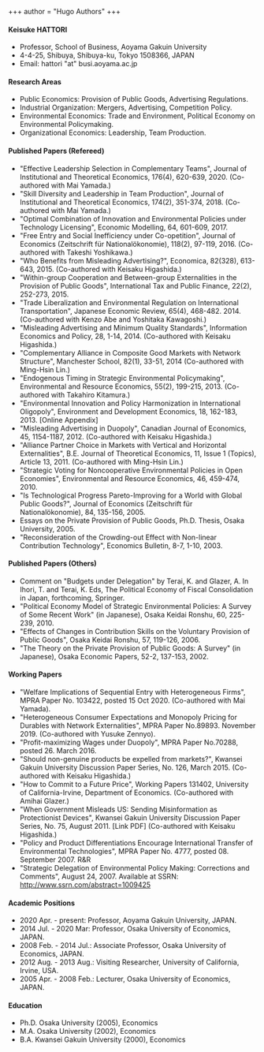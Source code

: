 +++
author = "Hugo Authors"
+++


#### <i class="fas fa-user-circle"></i> Keisuke HATTORI
- Professor, School of Business, Aoyama Gakuin University
- 4-4-25, Shibuya, Shibuya-ku, Tokyo 1508366, JAPAN
- Email: hattori "at" busi.aoyama.ac.jp

#### <i class="fab fa-cloudsmith"></i> Research Areas

- Public Economics: Provision of Public Goods, Advertising Regulations.
- Industrial Organization: Mergers, Advertising, Competition Policy.
- Environmental Economics: Trade and Environment, Political Economy on Environmental Policymaking.
- Organizational Economics: Leadership, Team Production.

#### <i class="fas fa-check-square"></i> Published Papers (Refereed)

- "Effective Leadership Selection in Complementary Teams", Journal of Institutional and Theoretical Economics, 176(4), 620-639, 2020. (Co-authored with Mai Yamada.)
- "Skill Diversity and Leadership in Team Production", Journal of Institutional and Theoretical Economics, 174(2), 351-374, 2018. (Co-authored with Mai Yamada.) 
- "Optimal Combination of Innovation and Environmental Policies under Technology Licensing", Economic Modelling, 64, 601-609, 2017.
- "Free Entry and Social Inefficiency under Co-opetition", Journal of Economics (Zeitschrift für Nationalökonomie), 118(2), 97-119, 2016. (Co-authored with Takeshi Yoshikawa.)
- "Who Benefits from Misleading Advertising?", Economica, 82(328), 613-643, 2015. (Co-authored with Keisaku Higashida.)
- "Within-group Cooperation and Between-group Externalities in the Provision of Public Goods", International Tax and Public Finance, 22(2), 252-273, 2015. 
- "Trade Liberalization and Environmental Regulation on International Transportation", Japanese Economic Review, 65(4), 468-482. 2014. (Co-authored with Kenzo Abe and Yoshitaka Kawagoshi.)
- "Misleading Advertising and Minimum Quality Standards", Information Economics and Policy, 28, 1-14, 2014. (Co-authored with Keisaku Higashida.)
- "Complementary Alliance in Composite Good Markets with Network Structure", Manchester School, 82(1), 33-51, 2014 (Co-authored with Ming-Hsin Lin.)
- "Endogenous Timing in Strategic Environmental Policymaking", Environmental and Resource Economics, 55(2), 199-215, 2013. (Co-authored with Takahiro Kitamura.)
- "Environmental Innovation and Policy Harmonization in International Oligopoly", Environment and Development Economics, 18, 162-183, 2013. [Online Appendix]
- "Misleading Advertising in Duopoly", Canadian Journal of Economics, 45, 1154-1187, 2012. (Co-authored with Keisaku Higashida.)
- "Alliance Partner Choice in Markets with Vertical and Horizontal Externalities", B.E. Journal of Theoretical Economics, 11, Issue 1 (Topics), Article 13, 2011. (Co-authored with Ming-Hsin Lin.)
- "Strategic Voting for Noncooperative Environmental Policies in Open Economies", Environmental and Resource Economics, 46, 459-474, 2010.
- "Is Technological Progress Pareto-Improving for a World with Global Public Goods?", Journal of Economics (Zeitschrift für Nationalökonomie), 84, 135-156, 2005.
- Essays on the Private Provision of Public Goods, Ph.D. Thesis, Osaka University, 2005.
- "Reconsideration of the Crowding-out Effect with Non-linear Contribution Technology", Economics Bulletin, 8-7, 1-10, 2003.

#### <i class="fas fa-check-square"></i> Published Papers (Others)

- Comment on "Budgets under Delegation" by Terai, K. and Glazer, A. In Ihori, T. and Terai, K. Eds, The Political Economy of Fiscal Consolidation in Japan, forthcoming, Springer. 
- "Political Economy Model of Strategic Environmental Policies: A Survey of Some Recent Work" (in Japanese), Osaka Keidai Ronshu, 60, 225-239, 2010.
- "Effects of Changes in Contribution Skills on the Voluntary Provision of Public Goods", Osaka Keidai Ronshu, 57, 119-126, 2006.
- "The Theory on the Private Provision of Public Goods: A Survey" (in Japanese), Osaka Economic Papers, 52-2, 137-153, 2002.

#### <i class="fas fa-check-square"></i> Working Papers

- "Welfare Implications of Sequential Entry with Heterogeneous Firms", MPRA Paper No. 103422, posted 15 Oct 2020. (Co-authored with Mai Yamada).
- "Heterogeneous Consumer Expectations and Monopoly Pricing for Durables with Network Externalities", MPRA Paper No.89893. November 2019. (Co-authored with Yusuke Zennyo).
- "Profit-maximizing Wages under Duopoly", MPRA Paper No.70288, posted 26. March 2016.
- "Should non-genuine products be expelled from markets?", Kwansei Gakuin University Discussion Paper Series, No. 126, March 2015. (Co-authored with Keisaku Higashida.)
- "How to Commit to a Future Price", Working Papers 131402, University of California-Irvine, Department of Economics. (Co-authored with Amihai Glazer.)
- "When Government Misleads US: Sending Misinformation as Protectionist Devices", Kwansei Gakuin University Discussion Paper Series, No. 75, August 2011. [Link PDF] (Co-authored with Keisaku Higashida.)
- "Policy and Product Differentiations Encourage International Transfer of Environmental Technologies", MPRA Paper No. 4777, posted 08. September 2007. R&R
- "Strategic Delegation of Environmental Policy Making: Corrections and Comments", August 24, 2007. Available at SSRN: http://www.ssrn.com/abstract=1009425

#### <i class="fas fa-chalkboard-teacher"></i> Academic Positions

- 2020 Apr. - present: Professor, Aoyama Gakuin University, JAPAN.
- 2014 Jul. - 2020 Mar: Professor, Osaka University of Economics, JAPAN.
- 2008 Feb. - 2014 Jul.: Associate Professor, Osaka University of Economics, JAPAN.
- 2012 Aug. - 2013 Aug.: Visiting Researcher, University of California, Irvine, USA.
- 2005 Apr. - 2008 Feb.: Lecturer, Osaka University of Economics, JAPAN.

#### <i class="fas fa-graduation-cap"></i> Education

- Ph.D. Osaka University (2005), Economics
- M.A. Osaka University (2002), Economics
- B.A. Kwansei Gakuin University (2000), Economics 
